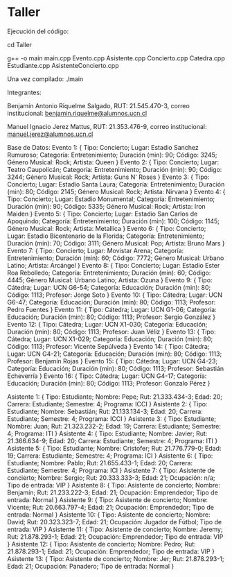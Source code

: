 # Taller
Ejecución del código: 
                      
cd Taller

g++ -o main main.cpp Evento.cpp Asistente.cpp Concierto.cpp Catedra.cpp Estudiante.cpp AsistenteConcierto.cpp

Una vez compilado: ./main

Integrantes: 

Benjamín Antonio Riquelme Salgado, RUT: 21.545.470-3, correo institucional: benjamin.riquelme@alumnos.ucn.cl

Manuel Ignacio Jerez Mattus, RUT: 21.353.476-9, correo institucional: manuel.jerez@alumnos.ucn.cl


Base de Datos: 
Evento 1: { Tipo: Concierto; Lugar: Estadio Sanchez Rumuroso; Categoría: Entretenimiento; Duración (min): 90; Código: 3245; Género Musical: Rock; Artista: Queen }
Evento 2: { Tipo: Concierto; Lugar: Teatro Caupolicán; Categoría: Entretenimiento; Duración (min): 90; Código: 3244; Género Musical: Rock; Artista: Guns N' Roses }
Evento 3: { Tipo: Concierto; Lugar: Estadio Santa Laura; Categoría: Entretenimiento; Duración (min): 80; Código: 2145; Género Musical: Rock; Artista: Nirvana }
Evento 4: { Tipo: Concierto; Lugar: Estadio Monumental; Categoría: Entretenimiento; Duración (min): 90; Código: 5335; Género Musical: Rock; Artista: Iron Maiden }
Evento 5: { Tipo: Concierto; Lugar: Estadio San Carlos de Apoquindo; Categoría: Entretenimiento; Duración (min): 100; Código: 1145; Género Musical: Rock; Artista: Metallica }
Evento 6: { Tipo: Concierto; Lugar: Estadio Bicentenario de la Florida; Categoría: Entretenimiento; Duración (min): 70; Código: 3111; Género Musical: Pop; Artista: Bruno Mars }
Evento 7: { Tipo: Concierto; Lugar: Movistar Arena; Categoría: Entretenimiento; Duración (min): 60; Código: 7772; Género Musical: Urbano Latino; Artista: Arcángel }
Evento 8: { Tipo: Concierto; Lugar: Estadio Ester Roa Rebolledo; Categoría: Entretenimiento; Duración (min): 60; Código: 4445; Género Musical: Urbano Latino; Artista: Ozuna }
Evento 9: { Tipo: Cátedra; Lugar: UCN G6-54; Categoría: Educación; Duración (min): 80; Código: 1113; Profesor: Jorge Soto }
Evento 10: { Tipo: Cátedra; Lugar: UCN G6-47; Categoría: Educación; Duración (min): 80; Código: 1113; Profesor: Pedro Fuentes }
Evento 11: { Tipo: Cátedra; Lugar: UCN G1-06; Categoría: Educación; Duración (min): 80; Código: 1113; Profesor: Sergio González }
Evento 12: { Tipo: Cátedra; Lugar: UCN X1-030; Categoría: Educación; Duración (min): 80; Código: 1113; Profesor: Juan Véliz }
Evento 13: { Tipo: Cátedra; Lugar: UCN X1-029; Categoría: Educación; Duración (min): 80; Código: 1113; Profesor: Vicente Sepúlveda }
Evento 14: { Tipo: Cátedra; Lugar: UCN G4-21; Categoría: Educación; Duración (min): 80; Código: 1113; Profesor: Benjamín Rojas }
Evento 15: { Tipo: Cátedra; Lugar: UCN G4-23; Categoría: Educación; Duración (min): 80; Código: 1113; Profesor: Sebastián Echeverría }
Evento 16: { Tipo: Cátedra; Lugar: UCN G4-17; Categoría: Educación; Duración (min): 80; Código: 1113; Profesor: Gonzalo Pérez }


Asistente 1: { Tipo: Estudiante; Nombre: Pepe; Rut: 21.333.434-3; Edad: 20; Carrera: Estudiante; Semestre: 4; Programa: ICCI }
Asistente 2: { Tipo: Estudiante; Nombre: Sebastián; Rut: 21.133.134-3; Edad: 20; Carrera: Estudiante; Semestre: 4; Programa: ICCI }
Asistente 3: { Tipo: Estudiante; Nombre: Juan; Rut: 21.323.232-2; Edad: 19; Carrera: Estudiante; Semestre: 4; Programa: ITI }
Asistente 4: { Tipo: Estudiante; Nombre: Javier; Rut: 21.366.634-9; Edad: 20; Carrera: Estudiante; Semestre: 4; Programa: ITI }
Asistente 5: { Tipo: Estudiante; Nombre: Cristofer; Rut: 21.776.779-0; Edad: 19; Carrera: Estudiante; Semestre: 4; Programa: ICI }
Asistente 6: { Tipo: Estudiante; Nombre: Pablo; Rut: 21.655.433-1; Edad: 20; Carrera: Estudiante; Semestre: 4; Programa: ICI }
Asistente 7: { Tipo: Asistente de concierto; Nombre: Sergio; Rut: 20.333.333-3; Edad: 21; Ocupación: n/a; Tipo de entrada: VIP }
Asistente 8: { Tipo: Asistente de concierto; Nombre: Benjamín; Rut: 21.233.222-3; Edad: 21; Ocupación: Emprendedor; Tipo de entrada: Normal }
Asistente 9: { Tipo: Asistente de concierto; Nombre: Vicente; Rut: 20.663.797-4; Edad: 21; Ocupación: Emprendedor; Tipo de entrada: Normal }
Asistente 10: { Tipo: Asistente de concierto; Nombre: David; Rut: 20.323.323-7; Edad: 21; Ocupación: Jugador de Fútbol; Tipo de entrada: VIP }
Asistente 11: { Tipo: Asistente de concierto; Nombre: Jeremy; Rut: 21.878.293-1; Edad: 21; Ocupación: Emprendedor; Tipo de entrada: VIP }
Asistente 12: { Tipo: Asistente de concierto; Nombre: Pedro; Rut: 21.878.293-1; Edad: 21; Ocupación: Emprendedor; Tipo de entrada: VIP }
Asistente 13: { Tipo: Asistente de concierto; Nombre: Jer; Rut: 21.878.293-1; Edad: 21; Ocupación: Panadero; Tipo de entrada: Normal }
